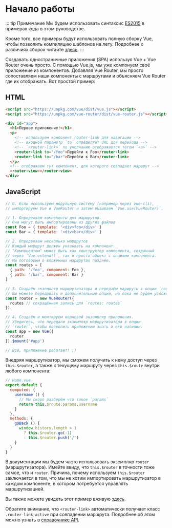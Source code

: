 # Начало работы

::: tip Примечание
Мы будем использовать синтаксис [ES2015](https://github.com/lukehoban/es6features) в примерах кода в этом руководстве.

Кроме того, все примеры будут использовать полную сборку Vue, чтобы позволить компиляцию шаблонов на лету. Подробнее о различиях сборок читайте [здесь](https://ru.vuejs.org/v2/guide/installation.md#Runtime-%D0%9A%D0%BE%D0%BC%D0%BF%D0%B8%D0%BB%D1%8F%D1%82%D0%BE%D1%80-vs-Runtime-only).
:::

Создавать одностраничные приложения (SPA) используя Vue + Vue Router очень просто. С помощью Vue.js, мы уже компонуем своё приложение из компонентов. Добавляя Vue Router, мы просто сопоставляем наши компоненты с маршрутами и объясняем Vue Router где их отображать. Вот простой пример:

## HTML

``` html
<script src="https://unpkg.com/vue/dist/vue.js"></script>
<script src="https://unpkg.com/vue-router/dist/vue-router.js"></script>

<div id="app">
  <h1>Первое приложение!</h1>
  <p>
    <!-- используем компонент router-link для навигации -->
    <!-- входной параметр `to` определяет URL для перехода -->
    <!-- `<router-link>` по умолчанию отображается тегом `<a>` -->
    <router-link to="/foo">Перейти к Foo</router-link>
    <router-link to="/bar">Перейти к Bar</router-link>
  </p>
  <!-- отображаем тут компонент, для которого совпадает маршрут -->
  <router-view></router-view>
</div>
```

## JavaScript

``` js
// 0. Если используем модульную систему (например через vue-cli), 
// импортируем Vue и VueRouter и затем вызываем `Vue.use(VueRouter)`.

// 1. Определяем компоненты для маршрутов.
// Они могут быть импортированы из других файлов
const Foo = { template: '<div>foo</div>' }
const Bar = { template: '<div>bar</div>' }

// 2. Определяем несколько маршрутов
// Каждый маршрут должен указывать на компонент.
// "Компонентом" может быть как конструктор компонента, созданный
// через `Vue.extend()`, так и просто объект с опциями компонента.
// Мы поговорим о вложенных маршрутах позднее.
const routes = [
  { path: '/foo', component: Foo },
  { path: '/bar', component: Bar }
]

// 3. Создаём экземпляр маршрутизатора и передаём маршруты в опции `routes`
// Вы можете передавать и дополнительные опции, но пока не будем усложнять.
const router = new VueRouter({
  routes // сокращённая запись для `routes: routes`
})

// 4. Создаём и монтируем корневой экземпляр приложения.
// Убедитесь, что передали экземпляр маршрутизатора в опции
// `router`, чтобы позволить приложению знать о его наличии.
const app = new Vue({
  router
}).$mount('#app')

// Всё, приложение работает! ;)
```

Внедряя маршрутизатор, мы сможем получить к нему доступ через `this.$router`, а также к текущему маршруту через `this.$route` внутри любого компонента:

```js
// Home.vue
export default {
  computed: {
    username () {
      // Мы скоро разберём что такое `params`
      return this.$route.params.username
    }
  },
  methods: {
    goBack () {
      window.history.length > 1
        ? this.$router.go(-1)
        : this.$router.push('/')
    }
  }
}
```

В документации мы будем часто использовать экземпляр `router` (маршрутизатора). Имейте ввиду, что `this.$router` в точности тоже самое, что и `router`. Причина, почему используем `this.$router` заключается в том, что мы не хотим импортировать маршрутизатор в каждом компоненте, в котором потребуется управлять маршрутизацией.

Вы также можете увидеть этот пример вживую [здесь](https://jsfiddle.net/yyx990803/xgrjzsup/).

Обратите внимание, что `<router-link>` автоматически получает класс `.router-link-active` при совпадении маршрута. Подробнее об этом можно узнать в [справочнике API](../api/#router-link).
